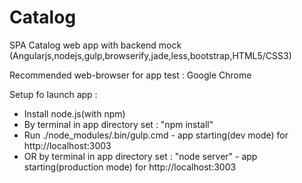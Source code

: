 # Catalog
SPA Catalog web app with backend mock (Angularjs,nodejs,gulp,browserify,jade,less,bootstrap,HTML5/CSS3)

Recommended web-browser for app test : Google Chrome

Setup fo launch app :
- Install node.js(with npm)
- By terminal in app directory set : "npm install"
- Run ./node_modules/.bin/gulp.cmd - app starting(dev mode) for http://localhost:3003
- OR by terminal in app directory set : "node server" - app starting(production mode) for http://localhost:3003
